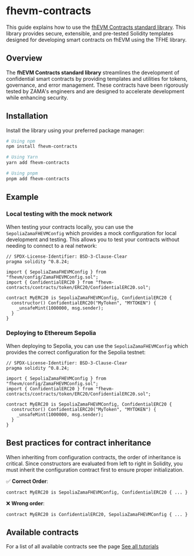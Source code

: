 # fhevm-contracts

This guide explains how to use the [fhEVM Contracts standard library](https://github.com/zama-ai/fhevm-contracts/tree/main). This library provides secure, extensible, and pre-tested Solidity templates designed for developing smart contracts on fhEVM using the TFHE library.

## Overview

The **fhEVM Contracts standard library** streamlines the development of confidential smart contracts by providing templates and utilities for tokens, governance, and error management. These contracts have been rigorously tested by ZAMA's engineers and are designed to accelerate development while enhancing security.

## Installation

Install the library using your preferred package manager:

```bash
# Using npm
npm install fhevm-contracts

# Using Yarn
yarn add fhevm-contracts

# Using pnpm
pnpm add fhevm-contracts
```

## Example

### Local testing with the mock network

When testing your contracts locally, you can use the `SepoliaZamaFHEVMConfig` which provides a mock configuration for local development and testing. This allows you to test your contracts without needing to connect to a real network:

```solidity
// SPDX-License-Identifier: BSD-3-Clause-Clear
pragma solidity ^0.8.24;

import { SepoliaZamaFHEVMConfig } from "fhevm/config/ZamaFHEVMConfig.sol";
import { ConfidentialERC20 } from "fhevm-contracts/contracts/token/ERC20/ConfidentialERC20.sol";

contract MyERC20 is SepoliaZamaFHEVMConfig, ConfidentialERC20 {
  constructor() ConfidentialERC20("MyToken", "MYTOKEN") {
    _unsafeMint(1000000, msg.sender);
  }
}
```

### Deploying to Ethereum Sepolia

When deploying to Sepolia, you can use the `SepoliaZamaFHEVMConfig` which provides the correct configuration for the Sepolia testnet:

```solidity
// SPDX-License-Identifier: BSD-3-Clause-Clear
pragma solidity ^0.8.24;

import { SepoliaZamaFHEVMConfig } from "fhevm/config/ZamaFHEVMConfig.sol";
import { ConfidentialERC20 } from "fhevm-contracts/contracts/token/ERC20/ConfidentialERC20.sol";

contract MyERC20 is SepoliaZamaFHEVMConfig, ConfidentialERC20 {
  constructor() ConfidentialERC20("MyToken", "MYTOKEN") {
    _unsafeMint(1000000, msg.sender);
  }
}
```

## Best practices for contract inheritance

When inheriting from configuration contracts, the order of inheritance is critical. Since constructors are evaluated from left to right in Solidity, you must inherit the configuration contract first to ensure proper initialization.

✅ **Correct Order**:

```
contract MyERC20 is SepoliaZamaFHEVMConfig, ConfidentialERC20 { ... }
```

❌ **Wrong order**:

```
contract MyERC20 is ConfidentialERC20, SepoliaZamaFHEVMConfig { ... }
```

## Available contracts

For a list of all available contracts see the page [See all tutorials](../tutorials/see-all-tutorials.md)
